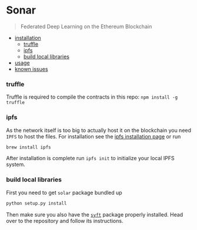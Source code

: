 # Sonar

> Federated Deep Learning on the Ethereum Blockchain

<!-- TOC depthFrom:2 -->

- [installation](#installation)
    - [truffle](#truffle)
    - [ipfs](#ipfs)
    - [build local libraries](#build-local-libraries)
- [usage](#usage)
- [known issues](#known-issues)

<!-- /TOC -->

### truffle

Truffle is required to compile the contracts in this repo:
```npm install -g truffle```

### ipfs

As the network itself is too big to actually host it on the blockchain you need `IPFS` to host the files.
For installation see the [ipfs installation page](https://dist.ipfs.io/#go-ipfs) or run 

```sh
brew install ipfs
```

After installation is complete run `ipfs init` to initialize your local IPFS system.


### build local libraries

First you need to get `solar` package bundled up

```sh
python setup.py install
```

Then make sure you also have the [`syft`](https://github.com/OpenMined/syft) package properly installed. Head over to the repository and follow its instructions.
